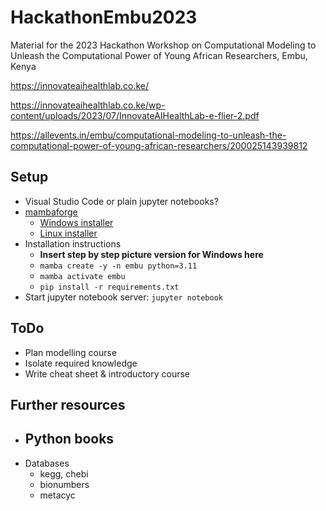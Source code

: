 # HackathonEmbu2023
Material for the  2023 Hackathon Workshop on Computational Modeling to Unleash the Computational Power of Young African Researchers, Embu, Kenya

https://innovateaihealthlab.co.ke/

https://innovateaihealthlab.co.ke/wp-content/uploads/2023/07/InnovateAIHealthLab-e-flier-2.pdf

https://allevents.in/embu/computational-modeling-to-unleash-the-computational-power-of-young-african-researchers/200025143939812


## Setup

- Visual Studio Code or plain jupyter notebooks?
- [mambaforge](https://github.com/conda-forge/miniforge#mambaforge)
  - [Windows installer](https://github.com/conda-forge/miniforge/releases/latest/download/Mambaforge-Windows-x86_64.exe)
  - [Linux installer](https://github.com/conda-forge/miniforge/releases/latest/download/Mambaforge-Linux-x86_64.sh)
- Installation instructions
  - **Insert step by step picture version for Windows here**
  - `mamba create -y -n embu python=3.11`
  - `mamba activate embu`
  - `pip install -r requirements.txt`
- Start jupyter notebook server: `jupyter notebook`


## ToDo

- Plan modelling course
- Isolate required knowledge
- Write cheat sheet & introductory course


## Further resources

- Python books
  -
- Databases
  - kegg, chebi
  - bionumbers
  - metacyc
